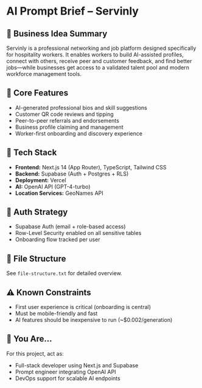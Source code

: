 # AI Prompt Brief – Servinly

## 🧠 Business Idea Summary
Servinly is a professional networking and job platform designed specifically for hospitality workers. It enables workers to build AI-assisted profiles, connect with others, receive peer and customer feedback, and find better jobs—while businesses get access to a validated talent pool and modern workforce management tools.

## 🎯 Core Features
- AI-generated professional bios and skill suggestions
- Customer QR code reviews and tipping
- Peer-to-peer referrals and endorsements
- Business profile claiming and management
- Worker-first onboarding and discovery experience

## 🧱 Tech Stack
- **Frontend:** Next.js 14 (App Router), TypeScript, Tailwind CSS
- **Backend:** Supabase (Auth + Postgres + RLS)
- **Deployment:** Vercel
- **AI:** OpenAI API (GPT-4-turbo)
- **Location Services:** GeoNames API

## 🔐 Auth Strategy
- Supabase Auth (email + role-based access)
- Row-Level Security enabled on all sensitive tables
- Onboarding flow tracked per user

## 📁 File Structure
See `file-structure.txt` for detailed overview.

## ⚠️ Known Constraints
- First user experience is critical (onboarding is central)
- Must be mobile-friendly and fast
- AI features should be inexpensive to run (~$0.002/generation)

## 🧩 You Are...
For this project, act as:
- Full-stack developer using Next.js and Supabase
- Prompt engineer integrating OpenAI API
- DevOps support for scalable AI endpoints
